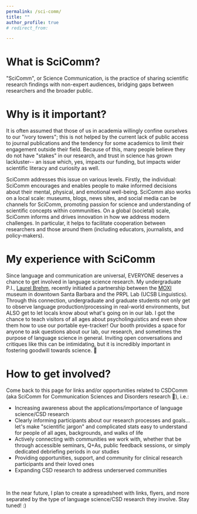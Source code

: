 ```yaml
---
permalink: /sci-comm/
title: ""
author_profile: true
# redirect_from: 

---
```


What is SciComm?
======
"SciComm", or Science Communication, is the practice of sharing scientific research findings with non-expert audiences, bridging gaps between researchers and the broader public. 


Why is it important?
======
It is often assumed that those of us in academia willingly confine ourselves to our "ivory towers"; this is not helped by the current lack of public access to journal publications and the tendency for some academics to limit their engagement outside their field. Because of this, many people believe they do not have "stakes" in our research, and trust in science has grown lackluster-- an issue which, yes, impacts our funding, but impacts wider scientific literacy and curiosity as well.

SciComm addresses this issue on various levels. Firstly, the individual: SciComm encourages and enables people to make informed decisions about their mental, physical, and emotional well-being. SciComm also works on a local scale: museums, blogs, news sites, and social media can be channels for SciComm, promoting passion for science and understanding of scientific concepts within communities. On a global (societal) scale, SciComm informs and drives innovation in how we address modern challenges. In particular, it helps to facilitate cooperation between researchers and those around them (including educators, journalists, and policy-makers).


My experience with SciComm
======
Since language and communication are universal, EVERYONE deserves a chance to get involved in language science research. My undergraduate P.I., [Laurel Brehm](https://linguistics.ucsb.edu/people/laurel-brehm), recently initiated a partnership between the [MOXI](https://moxi.org/?gad_source=1&gad_campaignid=1335815884) museum in downtown Santa Barbara and the PRPL Lab (UCSB Linguistics). Through this connection, undergraduate and graduate students not only get to observe language production/processing in real-world environments, but ALSO get to let locals know about what's going on in our lab. I got the chance to teach visitors of all ages about psycholinguistics and even show them how to use our portable eye-tracker! Our booth provides a space for anyone to ask questions about our lab, our research, and sometimes the purpose of language science in general. Inviting open conversations and critiques like this can be intimidating, but it is incredibly important in fostering goodwill towards science. 🔬


How to get involved?
======
Come back to this page for links and/or opportunities related to CSDComm (aka SciComm for Communication Sciences and Disorders research 💬), i.e.:

* Increasing awareness about the applications/importance of language science/CSD research
* Clearly informing participants about our research processes and goals... let's make "scientific jargon" and complicated stats easy to understand for people of all ages, backgrounds, and walks of life
* Actively connecting with communities we work with, whether that be through accessible seminars, Q+As, public feedback sessions, or simply dedicated debriefing periods in our studies
* Providing opportunities, support, and community for clinical research participants and their loved ones
* Expanding CSD research to address underserved communities

<br>

In the near future, I plan to create a spreadsheet with links, flyers, and more separated by the type of language science/CSD research they involve. Stay tuned! :)

